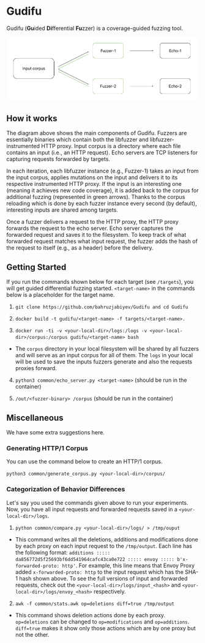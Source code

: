 # Gudifu
Gudifu (**Gu**ided **Di**fferential **Fu**zzer) is a coverage-guided fuzzing tool.

![](misc/gudifu-arch-1.png)

## How it works
The diagram above shows the main components of Gudifu. Fuzzers are essentially
binaries which contain both the libfuzzer and libfuzzer-instrumented HTTP proxy.
Input corpus is a directory where each file contains an input
(i.e., an HTTP request). Echo servers are TCP listeners for
capturing requests forwarded by targets.

In each iteration, each libfuzzer instance (e.g., Fuzzer-1) takes an input from the
input corpus, applies mutations on the input and delivers it to its respective
instrumented HTTP proxy. If the input is an interesting one (meaning it
achieves new code coverage), it is added back to the corpus for additional
fuzzing (represented in green arrows). Thanks to the corpus reloading which is
done by each fuzzer instance every second (by default), interesting inputs are
shared among targets.

Once a fuzzer delivers a request to the HTTP proxy, the HTTP proxy forwards
the request to the echo server.
Echo server captures the forwarded request and saves it to the filesystem.
To keep track of what forwarded request matches what input request, the fuzzer
adds the hash of the request to itself (e.g., as a header) before the delivery.

## Getting Started

If you run the commands shown below for each target (see `/targets`),
you will get guided differential fuzzing started. `<target-name>` in the commands
below is a placeholder for the target name.


1. `git clone https://github.com/bahruzjabiyev/Gudifu and cd Gudifu`

2. `docker build -t gudifu/<target-name> -f targets/<target-name>.`

3. `docker run -ti -v <your-local-dir>/logs:/logs -v <your-local-dir>/corpus:/corpus gudifu/<target-name> bash`

- The `corpus` directory in your local filesystem will be shared by all fuzzers and will serve as an input corpus for all of them.
The `logs` in your local will be used to save the inputs fuzzers generate and also the requests proxies forward.

4. `python3 common/echo_server.py <target-name>` (should be run in the container)

5. `/out/<fuzzer-binary> /corpus` (should be run in the container)

## Miscellaneous
We have some extra suggestions here.

### Generating HTTP/1 Corpus

You can use the command below to create an HTTP/1 corpus.

`python3 common/generate_corpus.py <your-local-dir>/corpus/`

### Categorization of Behavior Differences

Let's say you used the commands given above to run your experiments. Now, you
have all input requests and forwarded requests saved in a `<your-local-dir>/logs`.

1. `python common/compare.py <your-local-dir>/logs/ > /tmp/ouput`

- This command writes all the deletions, additions and modifications done by
  each proxy on each input request to the `/tmp/output`. Each line has the
  following format: `additions ::::: da856772d5f25693bf6dd541964cafc43ca0e722 ::::: envoy
  ::::: b'x-forwarded-proto: http'`. For example, this line means that Envoy
  Proxy added `x-forwarded-proto: http` to the input request which has the
  SHA-1 hash shown above. To see the full versions of input and forwarded
  requests, check out the `<your-local-dir>/logs/input_<hash>` and
  `<your-local-dir>/logs/envoy_<hash>` respectively.

2. `awk -f common/stats.awk op=deletions diff=true /tmp/output`

- This command shows deletion actions done by each proxy. `op=deletions` can be changed
to `op=modifications` and `op=additions`. `diff=true` makes it show only those actions which
are by one proxy but not the other.
